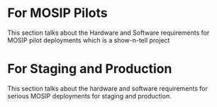 # For MOSIP Pilots
This section talks about the Hardware and Software requirements for MOSIP pilot deployments which is a show-n-tell project




# For Staging and Production
This section talks about the hardware and software requirements for serious MOSIP deployments for staging and production.

